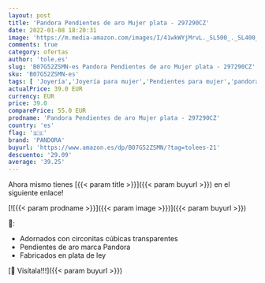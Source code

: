 ```yaml
---
layout: post
title: 'Pandora Pendientes de aro Mujer plata - 297290CZ'
date: 2022-01-08 18:20:31
image: 'https://m.media-amazon.com/images/I/41wkWYjMrvL._SL500_._SL400_.jpg'
comments: true
category: ofertas
author: 'tole.es'
slug: 'B07G52ZSMN-es Pandora Pendientes de aro Mujer plata - 297290CZ'
sku: 'B07G52ZSMN-es'
tags: [ 'Joyería','Joyería para mujer','Pendientes para mujer','pandora', ]
actualPrice: 39.0 EUR
currency: EUR
price: 39.0
comparePrice: 55.0 EUR
prodname: 'Pandora Pendientes de aro Mujer plata - 297290CZ'
country: 'es'
flag: '🇪🇸'
brand: 'PANDORA'
buyurl: 'https://www.amazon.es/dp/B07G52ZSMN/?tag=tolees-21'
descuento: '29.09'
average: '39.25'
---
```


Ahora mismo tienes [{{< param title >}}]({{< param buyurl >}}) en el siguiente enlace!

[![{{< param prodname >}}]({{< param image >}})]({{< param buyurl >}})

🔎:

- Adornados con circonitas cúbicas transparentes
- Pendientes de aro marca Pandora
- Fabricados en plata de ley

[🛒 Visítala!!!]({{< param buyurl >}})
